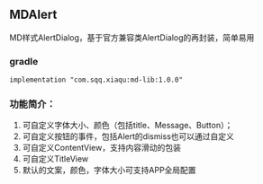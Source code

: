 
## MDAlert

MD样式AlertDialog，基于官方兼容类AlertDialog的再封装，简单易用

### gradle

```
implementation "com.sqq.xiaqu:md-lib:1.0.0"
```

### 功能简介：

1. 可自定义字体大小、颜色（包括title、Message、Button）；
2. 可自定义按钮的事件，包括Alert的dismiss也可以通过自定义
3. 可自定义ContentView，支持内容滑动的包装
4. 可自定义TitleView
5. 默认的文案，颜色，字体大小可支持APP全局配置